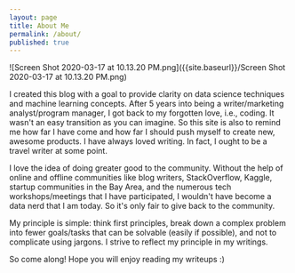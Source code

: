 ```yaml
---
layout: page
title: About Me
permalink: /about/
published: true
---
```

![Screen Shot 2020-03-17 at 10.13.20 PM.png]({{site.baseurl}}/Screen Shot 2020-03-17 at 10.13.20 PM.png)

I created this blog with a goal to provide clarity on data science techniques and machine learning concepts. After 5 years into being a writer/marketing analyst/program manager, I got back to my forgotten love, i.e., coding. It wasn't an easy transition as you can imagine. So this site is also to remind me how far I have come and how far I should push myself to create new, awesome products. I have always loved writing. In fact, I ought to be a travel writer at some point. 

I love the idea of doing greater good to the community. Without the help of online and offline communities like blog writers, StackOverflow, Kaggle, startup communities in the Bay Area, and the numerous tech workshops/meetings that I have participated, I wouldn't have become a data nerd that I am today. So it's only fair to give back to the community.

My principle is simple: think first principles, break down a complex problem into fewer goals/tasks that can be solvable (easily if possible), and not to complicate using jargons. I strive to reflect my principle in my writings.

So come along! Hope you will enjoy reading my writeups :)
